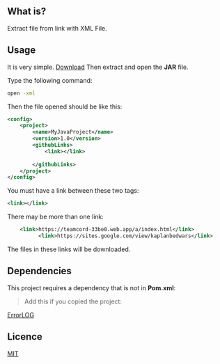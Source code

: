  ## What is?

Extract file from link with XML File.


## Usage

It is very simple. [Download](https://github.com/KaplanBedwars/GitDW_/releases/tag/v.1.0.1ALPHA) Then extract and open the **JAR** file.

Type the following command:

```cmd
open -xml 
```
Then the file opened should be like this:

```xml
<config>
    <project>
        <name>MyJavaProject</name>
        <version>1.0</version>
        <githubLinks>
            <link></link>
            
        </githubLinks>
    </project>
</config>

```
You must have a link between these two tags:
```xml
<link></link> 
```
  There may be more than one link:
  ```xml
      <link>https://teamcord-33be0.web.app/a/index.html</link>
            <link>https://sites.google.com/view/kaplanbedwars</link>

```

The files in these links will be downloaded.
## Dependencies

This project requires a dependency that is not in **Pom.xml**:
>Add this if you copied the project:

[ErrorLOG](https://github.com/KaplanBedwars/Better-error-message)

  
## Licence

[MIT](https://choosealicense.com/licenses/mit/)

  

